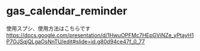 # gas_calendar_reminder
使用スプシ、使用方法はこちらです
https://docs.google.com/presentation/d/1HwuOPFMc7HEpGViNZe_yPtayH1P7OJSqjQLgaOsNnTU/edit#slide=id.g80d94ce47f_0_77
